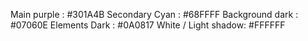 Main purple : #301A4B
Secondary Cyan : #68FFFF
Background dark : #07060E
Elements Dark : #0A0817 
White / Light shadow: #FFFFFF
